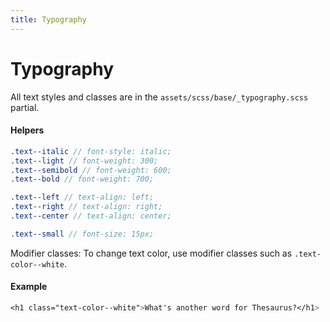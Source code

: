 ```yaml
---
title: Typography
---
```


# Typography

All text styles and classes are in the `assets/scss/base/_typography.scss` partial.

#### Helpers

``` scss
.text--italic // font-style: italic;
.text--light // font-weight: 300;
.text--semibold // font-weight: 600;
.text--bold // font-weight: 700;

.text--left // text-align: left;
.text--right // text-align: right;
.text--center // text-align: center;

.text--small // font-size: 15px;
```

Modifier classes: To change text color, use modifier classes such as `.text-color--white`.

#### Example

``` scss
<h1 class="text-color--white">What's another word for Thesaurus?</h1>
```
